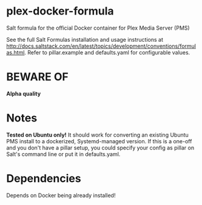 # plex-docker-formula
Salt formula for the official Docker container for Plex Media Server (PMS)

See the full Salt Formulas installation and usage instructions at
http://docs.saltstack.com/en/latest/topics/development/conventions/formulas.html.
Refer to pillar.example and defaults.yaml for configurable values.

# BEWARE OF
**Alpha quality**

# Notes
**Tested on Ubuntu only!**
It should work for converting an existing Ubuntu PMS install to a dockerized, Systemd-managed version.
If this is a one-off and you don't have a pillar setup, you could specify your config
as pillar on Salt's command line or put it in defaults.yaml.

# Dependencies
Depends on Docker being already installed!

